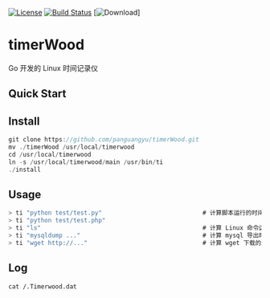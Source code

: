 [![License](https://img.shields.io/badge/license-Apache%202-green.svg)](https://www.apache.org/licenses/LICENSE-2.0)
[![Build Status](https://travis-ci.org/xialonghua/kotmvp.svg?branch=master)](https://travis-ci.org/xialonghua/kotmvp) 
[![Download](https://api.bintray.com/packages/xialonghua/kotmvp/kotmvp/images/download.svg)]

# timerWood
Go 开发的 Linux 时间记录仪

## Quick Start
## Install
```go
git clone https://github.com/panguangyu/timerWood.git
mv ./timerWood /usr/local/timerwood
cd /usr/local/timerwood
ln -s /usr/local/timerwood/main /usr/bin/ti
./install
```

## Usage
```go
> ti "python test/test.py"                            # 计算脚本运行的时间
> ti "python test/test.php"
> ti "ls"                                             # 计算 Linux 命令运行的时间
> ti "mysqldump ..."                                  # 计算 mysql 导出时间
> ti "wget http://..."                                # 计算 wget 下载的时间
```

## Log
```
cat /.Timerwood.dat
```
